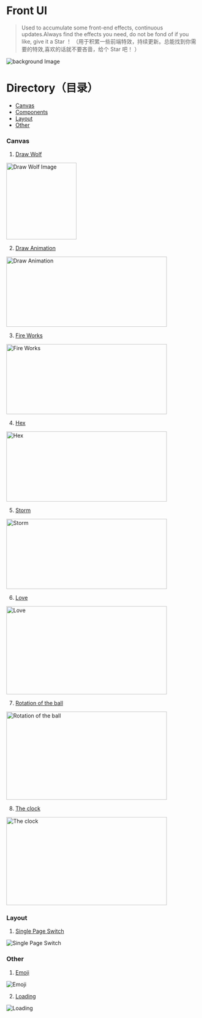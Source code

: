# Front UI
> Used to accumulate some front-end effects, continuous updates.Always find the effects you need, do not be fond of if you like, give it a Star ！  （用于积累一些前端特效，持续更新。总能找到你需要的特效,喜欢的话就不要吝啬，给个 Star 吧！ ）

![background Image](https://github.com/SilenceHVK/Articles/raw/master/assets/images/bgImages/bg1.jpg)

# Directory（目录）
- [Canvas](#canvas)
- [Components](#components)
- [Layout](#layout)
- [Other](#other)

### Canvas

1. [Draw Wolf](https://htmlpreview.github.io/?https://github.com/SilenceHVK/FrontUI/blob/master/canvas/draw-wolf/index.html)

<img src="https://github.com/SilenceHVK/front-ui/raw/master/assets/images/rendering/canvas/draw-wolf.png" width="183px" height="200px" alt="Draw Wolf Image">

2. [Draw Animation](https://htmlpreview.github.io/?https://github.com/SilenceHVK/FrontUI/blob/master/canvas/draw-animation/index.html)

<img src="https://github.com/SilenceHVK/front-ui/raw/master/assets/images/rendering/canvas/draw-animation.gif" width="419px" height="183px" alt="Draw Animation">

3. [Fire Works](https://htmlpreview.github.io/?https://github.com/SilenceHVK/FrontUI/blob/master/canvas/fire-works/index.html)

<img src="https://github.com/SilenceHVK/front-ui/raw/master/assets/images/rendering/canvas/fire-works.gif" width="419px" height="183px" alt="Fire Works">

4. [Hex](https://htmlpreview.github.io/?https://github.com/SilenceHVK/FrontUI/blob/master/canvas/hex/index.html)

<img src="https://github.com/SilenceHVK/front-ui/raw/master/assets/images/rendering/canvas/hex.gif" width="419px" height="183px" alt="Hex">

5. [Storm](https://htmlpreview.github.io/?https://github.com/SilenceHVK/FrontUI/blob/master/canvas/storm/index.html)

<img src="https://github.com/SilenceHVK/front-ui/raw/master/assets/images/rendering/canvas/storm.gif" width="419px" height="183px" alt="Storm">

6. [Love](https://htmlpreview.github.io/?https://github.com/SilenceHVK/FrontUI/blob/master/canvas/love/index.html)

<img src="https://github.com/SilenceHVK/front-ui/raw/master/assets/images/rendering/canvas/love.gif" width="419px" height="230px" alt="Love">

7. [Rotation of the ball](https://htmlpreview.github.io/?https://github.com/SilenceHVK/FrontUI/blob/master/canvas/rotation-of-the-ball/index.html)

<img src="https://github.com/SilenceHVK/front-ui/raw/master/assets/images/rendering/canvas/rotation-of-the-ball.gif" width="419px" height="230px" alt="Rotation of the ball">

8. [The clock](https://htmlpreview.github.io/?https://github.com/SilenceHVK/FrontUI/blob/master/canvas/the-clock/index.html)

<img src="https://github.com/SilenceHVK/front-ui/raw/master/assets/images/rendering/canvas/the-clock.gif" width="419px" height="230px" alt="The clock">

### Layout

1. [Single Page Switch](https://htmlpreview.github.io/?https://github.com/SilenceHVK/FrontUI/blob/master/layout/single-page-switch/index.html)

![Single Page Switch](https://github.com/SilenceHVK/front-ui/raw/master/assets/images/rendering/layout/single-page-switch.gif)

### Other

1. [Emoji](https://htmlpreview.github.io/?https://github.com/SilenceHVK/FrontUI/blob/master/other/emoji/index.html)

![Emoji](https://github.com/SilenceHVK/front-ui/raw/master/assets/images/rendering/other/emoji.gif)

2. [Loading](https://htmlpreview.github.io/?https://github.com/SilenceHVK/FrontUI/blob/master/other/loading/index.html)

![Loading](https://github.com/SilenceHVK/front-ui/raw/master/assets/images/rendering/other/loading.gif)
